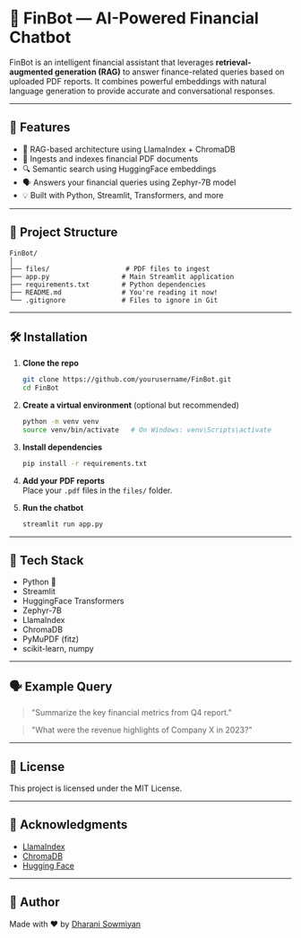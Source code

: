 # 💸 FinBot — AI-Powered Financial Chatbot

FinBot is an intelligent financial assistant that leverages **retrieval-augmented generation (RAG)** to answer finance-related queries based on uploaded PDF reports. It combines powerful embeddings with natural language generation to provide accurate and conversational responses.

---

## 🚀 Features

- 🧠 RAG-based architecture using LlamaIndex + ChromaDB  
- 📄 Ingests and indexes financial PDF documents  
- 🔍 Semantic search using HuggingFace embeddings  
- 🗣️ Answers your financial queries using Zephyr-7B model  
- 💡 Built with Python, Streamlit, Transformers, and more

---

## 📂 Project Structure

```
FinBot/
│
├── files/                   # PDF files to ingest
├── app.py                  # Main Streamlit application
├── requirements.txt        # Python dependencies
├── README.md               # You're reading it now!
└── .gitignore              # Files to ignore in Git
```

---

## 🛠️ Installation

1. **Clone the repo**  
   ```bash
   git clone https://github.com/yourusername/FinBot.git
   cd FinBot
   ```

2. **Create a virtual environment** (optional but recommended)  
   ```bash
   python -m venv venv
   source venv/bin/activate   # On Windows: venv\Scripts\activate
   ```

3. **Install dependencies**  
   ```bash
   pip install -r requirements.txt
   ```

4. **Add your PDF reports**  
   Place your `.pdf` files in the `files/` folder.

5. **Run the chatbot**  
   ```bash
   streamlit run app.py
   ```

---

## 🧠 Tech Stack

- Python 🐍  
- Streamlit  
- HuggingFace Transformers  
- Zephyr-7B  
- LlamaIndex  
- ChromaDB  
- PyMuPDF (fitz)  
- scikit-learn, numpy

---

## 🗣 Example Query

> "Summarize the key financial metrics from Q4 report."

> "What were the revenue highlights of Company X in 2023?"

---

## 📜 License

This project is licensed under the MIT License.

---

## 🙌 Acknowledgments

- [LlamaIndex](https://www.llamaindex.ai/)  
- [ChromaDB](https://www.trychroma.com/)  
- [Hugging Face](https://huggingface.co/)

---

## 👤 Author

Made with ❤️ by [Dharani Sowmiyan](https://github.com/DharaniSowmiyan)
